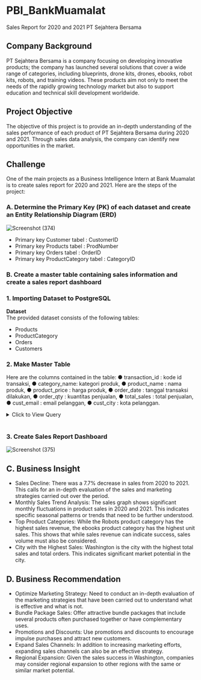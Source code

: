# PBI_BankMuamalat
 Sales Report for 2020 and 2021 PT Sejahtera Bersama

## Company Background 
PT Sejahtera Bersama is a company focusing on developing innovative products; the company has launched several solutions that cover a wide range of categories, including blueprints, drone kits, drones, ebooks, robot kits, robots, and training videos. These products aim not only to meet the needs of the rapidly growing technology market but also to support education and technical skill development worldwide.

## Project Objective
The objective of this project is to provide an in-depth understanding of the sales performance of each product of PT Sejahtera Bersama during 2020 and 2021. Through sales data analysis, the company can identify new opportunities in the market.

## Challenge
One of the main projects as a Business Intelligence Intern at Bank Muamalat is to create sales report for 2020 and 2021. Here are the steps of the project:

### A. Determine the Primary Key (PK) of each dataset and create an Entity Relationship Diagram (ERD)
![Screenshot (374)](https://github.com/zahrasm13/PBI_BankMuamalat/assets/165493458/bfa36667-2be3-4417-a9f6-76e0908c1e58)
- Primary key Customer tabel : CustomerID
- Primary key Products tabel : ProdNumber
- Primary key Orders tabel : OrderID
- Primary key ProductCategory tabel : CategoryID

### B. Create a master table containing sales information and create a sales report dashboard

### 1. Importing Dataset to PostgreSQL
**Dataset** <br>
The provided dataset consists of the following tables:
- Products
- ProductCategory
- Orders
- Customers
  
### 2. Make Master Table
Here are the columns contained in the table:
● transaction_id : kode id transaksi, 
● category_name: kategori produk,
● product_name : nama produk, 
● product_price : harga produk, 
● order_date : tanggal transaksi dilakukan, 
● order_qty : kuantitas penjualan,
● total_sales : total penjualan, 
● cust_email : email pelanggan, 
● cust_city : kota pelanggan.


<details>
  <summary> Click to View Query </summary>
    <br>
    
```sql
SELECT
    o."Date" AS order_date,
    pc."CategoryName" AS category_name,
    p."ProdName" AS product_name,
    p."Price" AS product_price,
    o."Quantity" AS order_qty,
    p."Price" * o."Quantity" AS total_sales,
    c."CustomerEmail" AS cust_email,
    c."CustomerCity" AS cust_city
FROM public."Orders" AS o
JOIN public."Customers" AS c 
    ON c."CustomerID" = o."CustomerID"
JOIN public."Products" AS p 
    ON p."ProdNumber" = o."ProdNumber"
JOIN public."ProductCategory" AS pc 
    ON pc."CategoryID" = p."Category";
	
```
<br>
</details>
<br>

### 3.  Create Sales Report Dashboard
![Screenshot (375)](https://github.com/zahrasm13/PBI_BankMuamalat/assets/165493458/1e5a2341-dd7a-4a75-8a72-d189c9018bbd)

## C. Business Insight
- Sales Decline: 
There was a 7.7% decrease in sales from 2020 to 2021. This calls for an in-depth evaluation of the sales and marketing strategies carried out over the period.
- Monthly Sales Trend Analysis: 
The sales graph shows significant monthly fluctuations in product sales in 2020 and 2021. This indicates specific seasonal patterns or trends that need to be further understood.
- Top Product Categories: 
While the Robots product category has the highest sales revenue, the ebooks product category has the highest unit sales. This shows that while sales revenue can indicate success, sales volume must also be considered.
- City with the Highest Sales: 
Washington is the city with the highest total sales and total orders. This indicates significant market potential in the city.

## D. Business Recommendation
- Optimize Marketing Strategy: 
Need to conduct an in-depth evaluation of the marketing strategies that have been carried out to understand what is effective and what is not. 
- Bundle Package Sales:
Offer attractive bundle packages that include several products often purchased together or have complementary uses. 
- Promotions and Discounts: 
Use promotions and discounts to encourage impulse purchases and attract new customers.
- Expand Sales Channels: 
In addition to increasing marketing efforts, expanding sales channels can also be an effective strategy.
- Regional Expansion: 
Given the sales success in Washington, companies may consider regional expansion to other regions with the same or similar market potential. 


